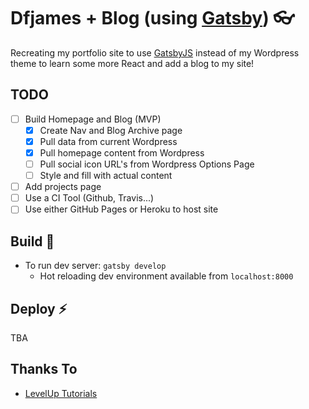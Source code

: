 # Dfjames + Blog (using [Gatsby][1]) 👓

Recreating my portfolio site to use [GatsbyJS][1] instead of my Wordpress theme to learn some more React and add a blog to my site!

## TODO
- [ ] Build Homepage and Blog (MVP)
  - [x] Create Nav and Blog Archive page
  - [x] Pull data from current Wordpress
  - [x] Pull homepage content from Wordpress
  - [ ] Pull social icon URL's from Wordpress Options Page
  - [ ] Style and fill with actual content
- [ ] Add projects page
- [ ] Use a CI Tool (Github, Travis...)
- [ ] Use either GitHub Pages or Heroku to host site

## Build 🔧
- To run dev server: ```gatsby develop```
  - Hot reloading dev environment available from ```localhost:8000```

## Deploy :zap:
TBA

## Thanks To
- [LevelUp Tutorials](https://www.leveluptutorials.com)


[1]: https://www.gatsbyjs.org
